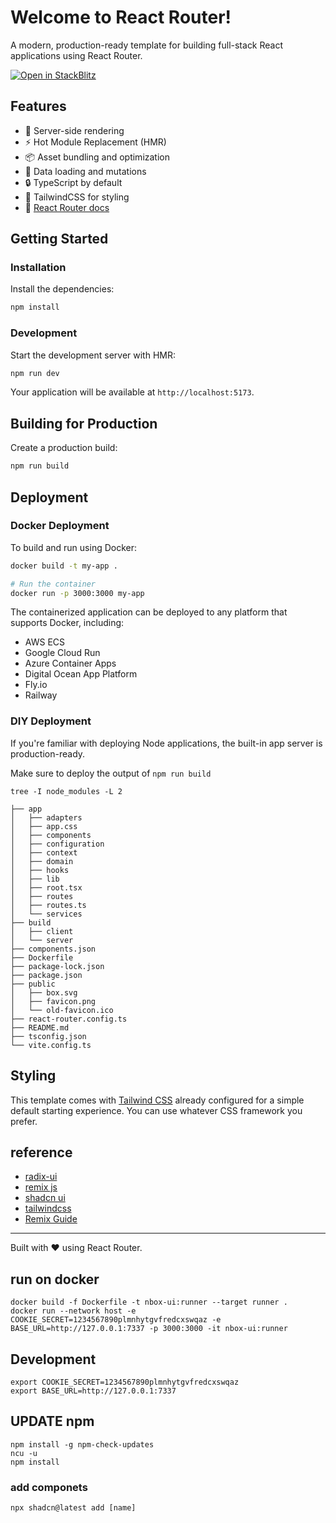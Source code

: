 # Welcome to React Router!

A modern, production-ready template for building full-stack React applications using React Router.

[![Open in StackBlitz](https://developer.stackblitz.com/img/open_in_stackblitz.svg)](https://stackblitz.com/github/remix-run/react-router-templates/tree/main/default)

## Features

- 🚀 Server-side rendering
- ⚡️ Hot Module Replacement (HMR)
- 📦 Asset bundling and optimization
- 🔄 Data loading and mutations
- 🔒 TypeScript by default
- 🎉 TailwindCSS for styling
- 📖 [React Router docs](https://reactrouter.com/)

## Getting Started

### Installation

Install the dependencies:

```bash
npm install
```

### Development

Start the development server with HMR:

```bash
npm run dev
```

Your application will be available at `http://localhost:5173`.

## Building for Production

Create a production build:

```bash
npm run build
```

## Deployment

### Docker Deployment

To build and run using Docker:

```bash
docker build -t my-app .

# Run the container
docker run -p 3000:3000 my-app
```

The containerized application can be deployed to any platform that supports Docker, including:

- AWS ECS
- Google Cloud Run
- Azure Container Apps
- Digital Ocean App Platform
- Fly.io
- Railway

### DIY Deployment

If you're familiar with deploying Node applications, the built-in app server is production-ready.

Make sure to deploy the output of `npm run build`

`tree -I node_modules -L 2`

```
├── app
│   ├── adapters
│   ├── app.css
│   ├── components
│   ├── configuration
│   ├── context
│   ├── domain
│   ├── hooks
│   ├── lib
│   ├── root.tsx
│   ├── routes
│   ├── routes.ts
│   └── services
├── build
│   ├── client
│   └── server
├── components.json
├── Dockerfile
├── package-lock.json
├── package.json
├── public
│   ├── box.svg
│   ├── favicon.png
│   └── old-favicon.ico
├── react-router.config.ts
├── README.md
├── tsconfig.json
└── vite.config.ts
```

## Styling

This template comes with [Tailwind CSS](https://tailwindcss.com/) already configured for a simple default starting experience. You can use whatever CSS framework you prefer.

## reference
- [radix-ui](https://www.radix-ui.com)
- [remix js](https://remix.run/docs/en/main)
- [shadcn ui](https://ui.shadcn.com/docs)
- [tailwindcss](https://tailwindcss.com/docs/installation)
- [Remix Guide](https://remix.guide)


---

Built with ❤️ using React Router.

## run on docker
```shell
docker build -f Dockerfile -t nbox-ui:runner --target runner .
docker run --network host -e COOKIE_SECRET=1234567890plmnhytgvfredcxswqaz -e BASE_URL=http://127.0.0.1:7337 -p 3000:3000 -it nbox-ui:runner
```


## Development

```shell
export COOKIE_SECRET=1234567890plmnhytgvfredcxswqaz
export BASE_URL=http://127.0.0.1:7337

```


## UPDATE npm

```shell
npm install -g npm-check-updates
ncu -u
npm install
```

### add componets
```shell
npx shadcn@latest add [name]
```